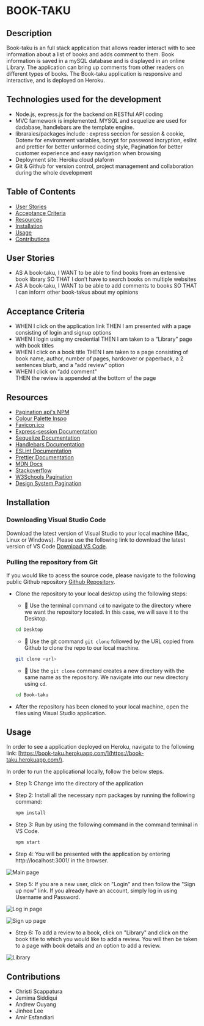 # BOOK-TAKU

## Description
Book-taku is an full stack application that allows reader interact with to see information about a list of books and adds comment to them. Book information is saved in a mySQL database and is displayed in an online Library. The application can bring up comments from other readers on different types of books. The Book-taku application is responsive and interactive, and is  deployed on Heroku.

## Technologies used for the development
- Node.js, express.js for the backend on RESTful API coding
- MVC farmework is implemented. MYSQL and sequelize are used for dadabase, handlebars are the template engine.
- libraraies/packages include : express seccion for session & cookie, Dotenv for environment variables, bcrypt for password incryption, eslint and prettier for better unformed coding style, Pagination for better customer experience and easy navigation when browsing
- Deployment site: Heroku cloud plaform
- Git & Github for version control, project management and collaboration during the whole development 

## Table of Contents
* [User Stories](#userstories) 
* [Acceptance Criteria](#acceptancecriteria)
* [Resources](#resources)
* [Installation](#installation)
* [Usage](#usage)
* [Contributions](#contributions)

## User Stories 
- AS A book-taku, I WANT to be able to find books from an extensive book library SO THAT I don’t have to search books on multiple websites  
- AS A book-taku, I WANT to be able to add comments to books SO THAT I can inform other book-takus about my opinions 

## Acceptance Criteria 
- WHEN I click on the application link 
  THEN I am presented with a page consisting of login and signup options 
- WHEN I login using my credential 
  THEN I am taken to a “Library” page with book titles 
- WHEN I click on a book title
  THEN I am taken to a page consisting of book name, author, number of pages, hardcover or paperback, a 2 sentences blurb, and a “add review” option
- WHEN I click on “add comment"  
  THEN the review is appended at the bottom of the page 

## Resources

- [Pagination api's NPM](https://www.npmjs.com/package/pagination-apis)
- [Colour Palette Inspo](https://icolorpalette.com/download/svg/232624_icolorpalette.svg)
- [Favicon.ico](https://favicon.io/)
- [Express-session Documentation](https://www.npmjs.com/package/express-session#user-content-secret)
- [Sequelize Documentation](https://sequelize.org/docs/v6/)
- [Handlebars Documentation](https://handlebarsjs.com/guide/#what-is-handlebars)
- [ESLint Documentation](https://eslint.org/docs/user-guide/getting-started)
- [Prettier Documentation](https://prettier.io/docs/en/index.html)
- [MDN Docs](https://developer.mozilla.org/en-US/)
- [Stackoverflow](https://stackoverflow.com/)
- [W3Schools Pagination](https://www.w3schools.com/css/css3_pagination.asp)
- [Design System Pagination](https://design-system.w3.org/components/pagination.html)

## Installation

### Downloading Visual Studio Code 

 Download the latest version of Visual Studio to your local machine (Mac, Linux or Windows). Please use the following link to download the latest version of VS Code [Download VS Code](https://code.visualstudio.com/download). 

### Pulling the repository from Git 

If you would like to acess the source code, please navigate to the following public Github repository [Github Repository](git@github.andrewouyang64/Book-taku.git). 

* Clone the repository to your local desktop using the following steps:

  * 🔑 Use the terminal command `cd` to navigate to the directory where we want the repository located. In this case, we will save it to the Desktop. 

  ```bash
  cd Desktop
  ```

  * 🔑 Use the git command `git clone` followed by the URL copied from Github to clone the repo to our local machine.

  ```bash
  git clone <url>
  ```

  * 🔑 Use the `git clone` command creates a new directory with the same name as the repository. We navigate into our new directory using `cd`.

  ```bash
  cd Book-taku
  ```
* After the repository has been cloned to your local machine, open the files using Visual Studio application. 

## Usage 
In order to see a application deployed on Heroku, navigate to the following link: [https://book-taku.herokuapp.com/](https://book-taku.herokuapp.com/). 


In order to run the applicational locally, follow the below steps. 

* Step 1: Change into the directory of the application 
* Step 2: Install all the necessary npm packages by running the following command: 

  ```bash
  npm install  
  ```
* Step 3: Run by using the following command in the command terminal in VS Code. 

  ```bash
  npm start  
  ```
* Step 4: You will be presented with the application by entering http://localhost:3001/ in the browser. 

![Main page](./assets/main-page.png)

* Step 5: If you are a new user, click on "Login" and then follow the "Sign up now" link. If you already have an account, simply log in using Username and Password. 

![Log in page](./assets/login-page.png)

![Sign up page](./assets/sign-up-page.png)

* Step 6: To add a review to a book, click on "Library" and click on the book title to which you would like to add a review. You will then be taken to a page with book details and an option to add a review. 

![Library](./assets/add-comment.png)

## Contributions 
- Christi Scappatura 
- Jemima Siddiqui 
- Andrew Ouyang 
- Jinhee Lee 
- Amir Esfandiari 


